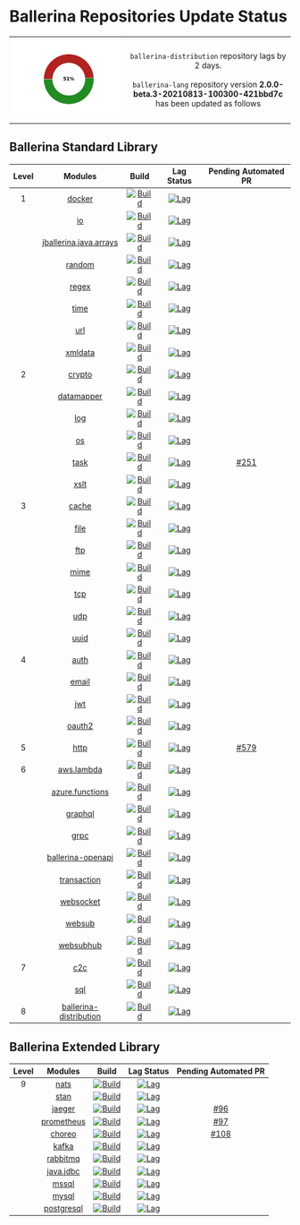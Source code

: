 # Ballerina Repositories Update Status

<table><tbody><tr>
<td align='center'><img src='dependabot/resources/repo_status_graph.jpeg'/></td>
<td align='center'>
<code>ballerina-distribution</code> repository lags by 2 days.<br><br>
<code>ballerina-lang</code> repository version <b>2.0.0-beta.3-20210813-100300-421bbd7c</b> has been updated as follows
</td>
</tr></tbody></table> 

 ## Ballerina Standard Library
| Level | Modules | Build | Lag Status | Pending Automated PR |
|:---:|:---:|:---:|:---:|:---:|
| 1 | [docker](https://github.com/ballerina-platform/module-ballerina-docker) | [![Build](https://github.com/ballerina-platform/module-ballerina-docker/actions/workflows/build-timestamped-master.yml/badge.svg)](https://github.com/ballerina-platform/module-ballerina-docker/actions/workflows/build-timestamped-master.yml) | [![Lag](https://img.shields.io/badge/lag-no%20lag-brightgreen?label=)](https://github.com/ballerina-platform/module-ballerina-docker/blob/master/gradle.properties) | []() | 
|  | [io](https://github.com/ballerina-platform/module-ballerina-io) | [![Build](https://github.com/ballerina-platform/module-ballerina-io/actions/workflows/build-timestamped-master.yml/badge.svg)](https://github.com/ballerina-platform/module-ballerina-io/actions/workflows/build-timestamped-master.yml) | [![Lag](https://img.shields.io/badge/lag-no%20lag-brightgreen?label=)](https://github.com/ballerina-platform/module-ballerina-io/blob/master/gradle.properties) | []() | 
|  | [jballerina.java.arrays](https://github.com/ballerina-platform/module-ballerina-jballerina.java.arrays) | [![Build](https://github.com/ballerina-platform/module-ballerina-jballerina.java.arrays/actions/workflows/build-timestamped-master.yml/badge.svg)](https://github.com/ballerina-platform/module-ballerina-jballerina.java.arrays/actions/workflows/build-timestamped-master.yml) | [![Lag](https://img.shields.io/badge/lag-no%20lag-brightgreen?label=)](https://github.com/ballerina-platform/module-ballerina-jballerina.java.arrays/blob/master/gradle.properties) | []() | 
|  | [random](https://github.com/ballerina-platform/module-ballerina-random) | [![Build](https://github.com/ballerina-platform/module-ballerina-random/actions/workflows/build-timestamped-master.yml/badge.svg)](https://github.com/ballerina-platform/module-ballerina-random/actions/workflows/build-timestamped-master.yml) | [![Lag](https://img.shields.io/badge/lag-no%20lag-brightgreen?label=)](https://github.com/ballerina-platform/module-ballerina-random/blob/main/gradle.properties) | []() | 
|  | [regex](https://github.com/ballerina-platform/module-ballerina-regex) | [![Build](https://github.com/ballerina-platform/module-ballerina-regex/actions/workflows/build-timestamped-master.yml/badge.svg)](https://github.com/ballerina-platform/module-ballerina-regex/actions/workflows/build-timestamped-master.yml) | [![Lag](https://img.shields.io/badge/lag-no%20lag-brightgreen?label=)](https://github.com/ballerina-platform/module-ballerina-regex/blob/main/gradle.properties) | []() | 
|  | [time](https://github.com/ballerina-platform/module-ballerina-time) | [![Build](https://github.com/ballerina-platform/module-ballerina-time/actions/workflows/build-timestamped-master.yml/badge.svg)](https://github.com/ballerina-platform/module-ballerina-time/actions/workflows/build-timestamped-master.yml) | [![Lag](https://img.shields.io/badge/lag-no%20lag-brightgreen?label=)](https://github.com/ballerina-platform/module-ballerina-time/blob/master/gradle.properties) | []() | 
|  | [url](https://github.com/ballerina-platform/module-ballerina-url) | [![Build](https://github.com/ballerina-platform/module-ballerina-url/actions/workflows/build-timestamped-master.yml/badge.svg)](https://github.com/ballerina-platform/module-ballerina-url/actions/workflows/build-timestamped-master.yml) | [![Lag](https://img.shields.io/badge/lag-no%20lag-brightgreen?label=)](https://github.com/ballerina-platform/module-ballerina-url/blob/master/gradle.properties) | []() | 
|  | [xmldata](https://github.com/ballerina-platform/module-ballerina-xmldata) | [![Build](https://github.com/ballerina-platform/module-ballerina-xmldata/actions/workflows/build-timestamped-master.yml/badge.svg)](https://github.com/ballerina-platform/module-ballerina-xmldata/actions/workflows/build-timestamped-master.yml) | [![Lag](https://img.shields.io/badge/lag-no%20lag-brightgreen?label=)](https://github.com/ballerina-platform/module-ballerina-xmldata/blob/master/gradle.properties) | []() | 
| 2 | [crypto](https://github.com/ballerina-platform/module-ballerina-crypto) | [![Build](https://github.com/ballerina-platform/module-ballerina-crypto/actions/workflows/build-timestamped-master.yml/badge.svg)](https://github.com/ballerina-platform/module-ballerina-crypto/actions/workflows/build-timestamped-master.yml) | [![Lag](https://img.shields.io/badge/lag-no%20lag-brightgreen?label=)](https://github.com/ballerina-platform/module-ballerina-crypto/blob/master/gradle.properties) | []() | 
|  | [datamapper](https://github.com/ballerina-platform/module-ballerinax-datamapper) | [![Build](https://github.com/ballerina-platform/module-ballerinax-datamapper/actions/workflows/build-master.yml/badge.svg)](https://github.com/ballerina-platform/module-ballerinax-datamapper/actions/workflows/build-master.yml) | [![Lag](https://img.shields.io/badge/lag-no%20lag-brightgreen?label=)](https://github.com/ballerina-platform/module-ballerinax-datamapper/blob/master/gradle.properties) | []() | 
|  | [log](https://github.com/ballerina-platform/module-ballerina-log) | [![Build](https://github.com/ballerina-platform/module-ballerina-log/actions/workflows/build-timestamped-master.yml/badge.svg)](https://github.com/ballerina-platform/module-ballerina-log/actions/workflows/build-timestamped-master.yml) | [![Lag](https://img.shields.io/badge/lag-no%20lag-brightgreen?label=)](https://github.com/ballerina-platform/module-ballerina-log/blob/master/gradle.properties) | []() | 
|  | [os](https://github.com/ballerina-platform/module-ballerina-os) | [![Build](https://github.com/ballerina-platform/module-ballerina-os/actions/workflows/build-timestamped-master.yml/badge.svg)](https://github.com/ballerina-platform/module-ballerina-os/actions/workflows/build-timestamped-master.yml) | [![Lag](https://img.shields.io/badge/lag-no%20lag-brightgreen?label=)](https://github.com/ballerina-platform/module-ballerina-os/blob/master/gradle.properties) | []() | 
|  | [task](https://github.com/ballerina-platform/module-ballerina-task) | [![Build](https://github.com/ballerina-platform/module-ballerina-task/actions/workflows/build-timestamped-master.yml/badge.svg)](https://github.com/ballerina-platform/module-ballerina-task/actions/workflows/build-timestamped-master.yml) | [![Lag](https://img.shields.io/badge/lag-1%20day-yellow?label=)](https://github.com/ballerina-platform/module-ballerina-task/blob/master/gradle.properties) | [#251](https://github.com/ballerina-platform/module-ballerina-task/pull/251) | 
|  | [xslt](https://github.com/ballerina-platform/module-ballerina-xslt) | [![Build](https://github.com/ballerina-platform/module-ballerina-xslt/actions/workflows/build-timestamped-master.yml/badge.svg)](https://github.com/ballerina-platform/module-ballerina-xslt/actions/workflows/build-timestamped-master.yml) | [![Lag](https://img.shields.io/badge/lag-no%20lag-brightgreen?label=)](https://github.com/ballerina-platform/module-ballerina-xslt/blob/master/gradle.properties) | []() | 
| 3 | [cache](https://github.com/ballerina-platform/module-ballerina-cache) | [![Build](https://github.com/ballerina-platform/module-ballerina-cache/actions/workflows/build-timestamped-master.yml/badge.svg)](https://github.com/ballerina-platform/module-ballerina-cache/actions/workflows/build-timestamped-master.yml) | [![Lag](https://img.shields.io/badge/lag-1%20day-yellow?label=)](https://github.com/ballerina-platform/module-ballerina-cache/blob/master/gradle.properties) | []() | 
|  | [file](https://github.com/ballerina-platform/module-ballerina-file) | [![Build](https://github.com/ballerina-platform/module-ballerina-file/actions/workflows/build-timestamped-master.yml/badge.svg)](https://github.com/ballerina-platform/module-ballerina-file/actions/workflows/build-timestamped-master.yml) | [![Lag](https://img.shields.io/badge/lag-1%20day-yellow?label=)](https://github.com/ballerina-platform/module-ballerina-file/blob/master/gradle.properties) | []() | 
|  | [ftp](https://github.com/ballerina-platform/module-ballerina-ftp) | [![Build](https://github.com/ballerina-platform/module-ballerina-ftp/actions/workflows/build-timestamped-master.yml/badge.svg)](https://github.com/ballerina-platform/module-ballerina-ftp/actions/workflows/build-timestamped-master.yml) | [![Lag](https://img.shields.io/badge/lag-1%20day-yellow?label=)](https://github.com/ballerina-platform/module-ballerina-ftp/blob/master/gradle.properties) | []() | 
|  | [mime](https://github.com/ballerina-platform/module-ballerina-mime) | [![Build](https://github.com/ballerina-platform/module-ballerina-mime/actions/workflows/build-timestamped-master.yml/badge.svg)](https://github.com/ballerina-platform/module-ballerina-mime/actions/workflows/build-timestamped-master.yml) | [![Lag](https://img.shields.io/badge/lag-1%20day-yellow?label=)](https://github.com/ballerina-platform/module-ballerina-mime/blob/master/gradle.properties) | []() | 
|  | [tcp](https://github.com/ballerina-platform/module-ballerina-tcp) | [![Build](https://github.com/ballerina-platform/module-ballerina-tcp/actions/workflows/build-timestamped-master.yml/badge.svg)](https://github.com/ballerina-platform/module-ballerina-tcp/actions/workflows/build-timestamped-master.yml) | [![Lag](https://img.shields.io/badge/lag-1%20day-yellow?label=)](https://github.com/ballerina-platform/module-ballerina-tcp/blob/master/gradle.properties) | []() | 
|  | [udp](https://github.com/ballerina-platform/module-ballerina-udp) | [![Build](https://github.com/ballerina-platform/module-ballerina-udp/actions/workflows/build-timestamped-master.yml/badge.svg)](https://github.com/ballerina-platform/module-ballerina-udp/actions/workflows/build-timestamped-master.yml) | [![Lag](https://img.shields.io/badge/lag-1%20day-yellow?label=)](https://github.com/ballerina-platform/module-ballerina-udp/blob/main/gradle.properties) | []() | 
|  | [uuid](https://github.com/ballerina-platform/module-ballerina-uuid) | [![Build](https://github.com/ballerina-platform/module-ballerina-uuid/actions/workflows/build-timestamped-master.yml/badge.svg)](https://github.com/ballerina-platform/module-ballerina-uuid/actions/workflows/build-timestamped-master.yml) | [![Lag](https://img.shields.io/badge/lag-1%20day-yellow?label=)](https://github.com/ballerina-platform/module-ballerina-uuid/blob/main/gradle.properties) | []() | 
| 4 | [auth](https://github.com/ballerina-platform/module-ballerina-auth) | [![Build](https://github.com/ballerina-platform/module-ballerina-auth/actions/workflows/build-timestamped-master.yml/badge.svg)](https://github.com/ballerina-platform/module-ballerina-auth/actions/workflows/build-timestamped-master.yml) | [![Lag](https://img.shields.io/badge/lag-1%20day-yellow?label=)](https://github.com/ballerina-platform/module-ballerina-auth/blob/master/gradle.properties) | []() | 
|  | [email](https://github.com/ballerina-platform/module-ballerina-email) | [![Build](https://github.com/ballerina-platform/module-ballerina-email/actions/workflows/build-timestamped-master.yml/badge.svg)](https://github.com/ballerina-platform/module-ballerina-email/actions/workflows/build-timestamped-master.yml) | [![Lag](https://img.shields.io/badge/lag-1%20day-yellow?label=)](https://github.com/ballerina-platform/module-ballerina-email/blob/master/gradle.properties) | []() | 
|  | [jwt](https://github.com/ballerina-platform/module-ballerina-jwt) | [![Build](https://github.com/ballerina-platform/module-ballerina-jwt/actions/workflows/build-timestamped-master.yml/badge.svg)](https://github.com/ballerina-platform/module-ballerina-jwt/actions/workflows/build-timestamped-master.yml) | [![Lag](https://img.shields.io/badge/lag-1%20day-yellow?label=)](https://github.com/ballerina-platform/module-ballerina-jwt/blob/master/gradle.properties) | []() | 
|  | [oauth2](https://github.com/ballerina-platform/module-ballerina-oauth2) | [![Build](https://github.com/ballerina-platform/module-ballerina-oauth2/actions/workflows/build-timestamped-master.yml/badge.svg)](https://github.com/ballerina-platform/module-ballerina-oauth2/actions/workflows/build-timestamped-master.yml) | [![Lag](https://img.shields.io/badge/lag-1%20day-yellow?label=)](https://github.com/ballerina-platform/module-ballerina-oauth2/blob/master/gradle.properties) | []() | 
| 5 | [http](https://github.com/ballerina-platform/module-ballerina-http) | [![Build](https://github.com/ballerina-platform/module-ballerina-http/actions/workflows/build-timestamped-master.yml/badge.svg)](https://github.com/ballerina-platform/module-ballerina-http/actions/workflows/build-timestamped-master.yml) | [![Lag](https://img.shields.io/badge/lag-2%20days-red?label=)](https://github.com/ballerina-platform/module-ballerina-http/blob/master/gradle.properties) | [#579](https://github.com/ballerina-platform/module-ballerina-http/pull/579) | 
| 6 | [aws.lambda](https://github.com/ballerina-platform/module-ballerinax-aws.lambda) | [![Build](https://github.com/ballerina-platform/module-ballerinax-aws.lambda/actions/workflows/build-master.yml/badge.svg)](https://github.com/ballerina-platform/module-ballerinax-aws.lambda/actions/workflows/build-master.yml) | [![Lag](https://img.shields.io/badge/lag-2%20days-red?label=)](https://github.com/ballerina-platform/module-ballerinax-aws.lambda/blob/master/gradle.properties) | []() | 
|  | [azure.functions](https://github.com/ballerina-platform/module-ballerinax-azure.functions) | [![Build](https://github.com/ballerina-platform/module-ballerinax-azure.functions/actions/workflows/build-master.yml/badge.svg)](https://github.com/ballerina-platform/module-ballerinax-azure.functions/actions/workflows/build-master.yml) | [![Lag](https://img.shields.io/badge/lag-2%20days-red?label=)](https://github.com/ballerina-platform/module-ballerinax-azure.functions/blob/master/gradle.properties) | []() | 
|  | [graphql](https://github.com/ballerina-platform/module-ballerina-graphql) | [![Build](https://github.com/ballerina-platform/module-ballerina-graphql/actions/workflows/build-timestamped-master.yml/badge.svg)](https://github.com/ballerina-platform/module-ballerina-graphql/actions/workflows/build-timestamped-master.yml) | [![Lag](https://img.shields.io/badge/lag-2%20days-red?label=)](https://github.com/ballerina-platform/module-ballerina-graphql/blob/master/gradle.properties) | []() | 
|  | [grpc](https://github.com/ballerina-platform/module-ballerina-grpc) | [![Build](https://github.com/ballerina-platform/module-ballerina-grpc/actions/workflows/build-timestamped-master.yml/badge.svg)](https://github.com/ballerina-platform/module-ballerina-grpc/actions/workflows/build-timestamped-master.yml) | [![Lag](https://img.shields.io/badge/lag-2%20days-red?label=)](https://github.com/ballerina-platform/module-ballerina-grpc/blob/master/gradle.properties) | []() | 
|  | [ballerina-openapi](https://github.com/ballerina-platform/ballerina-openapi) | [![Build](https://github.com/ballerina-platform/ballerina-openapi/actions/workflows/build-timestamped-master.yml/badge.svg)](https://github.com/ballerina-platform/ballerina-openapi/actions/workflows/build-timestamped-master.yml) | [![Lag](https://img.shields.io/badge/lag-2%20days-red?label=)](https://github.com/ballerina-platform/ballerina-openapi/blob/master/gradle.properties) | []() | 
|  | [transaction](https://github.com/ballerina-platform/module-ballerinai-transaction) | [![Build](https://github.com/ballerina-platform/module-ballerinai-transaction/actions/workflows/build-timestamped-master.yml/badge.svg)](https://github.com/ballerina-platform/module-ballerinai-transaction/actions/workflows/build-timestamped-master.yml) | [![Lag](https://img.shields.io/badge/lag-2%20days-red?label=)](https://github.com/ballerina-platform/module-ballerinai-transaction/blob/master/gradle.properties) | []() | 
|  | [websocket](https://github.com/ballerina-platform/module-ballerina-websocket) | [![Build](https://github.com/ballerina-platform/module-ballerina-websocket/actions/workflows/build-timestamped-master.yml/badge.svg)](https://github.com/ballerina-platform/module-ballerina-websocket/actions/workflows/build-timestamped-master.yml) | [![Lag](https://img.shields.io/badge/lag-2%20days-red?label=)](https://github.com/ballerina-platform/module-ballerina-websocket/blob/main/gradle.properties) | []() | 
|  | [websub](https://github.com/ballerina-platform/module-ballerina-websub) | [![Build](https://github.com/ballerina-platform/module-ballerina-websub/actions/workflows/build-timestamped-master.yml/badge.svg)](https://github.com/ballerina-platform/module-ballerina-websub/actions/workflows/build-timestamped-master.yml) | [![Lag](https://img.shields.io/badge/lag-2%20days-red?label=)](https://github.com/ballerina-platform/module-ballerina-websub/blob/master/gradle.properties) | []() | 
|  | [websubhub](https://github.com/ballerina-platform/module-ballerina-websubhub) | [![Build](https://github.com/ballerina-platform/module-ballerina-websubhub/actions/workflows/build-timestamped-master.yml/badge.svg)](https://github.com/ballerina-platform/module-ballerina-websubhub/actions/workflows/build-timestamped-master.yml) | [![Lag](https://img.shields.io/badge/lag-2%20days-red?label=)](https://github.com/ballerina-platform/module-ballerina-websubhub/blob/main/gradle.properties) | []() | 
| 7 | [c2c](https://github.com/ballerina-platform/module-ballerina-c2c) | [![Build](https://github.com/ballerina-platform/module-ballerina-c2c/actions/workflows/build-timestamped-master.yml/badge.svg)](https://github.com/ballerina-platform/module-ballerina-c2c/actions/workflows/build-timestamped-master.yml) | [![Lag](https://img.shields.io/badge/lag-2%20days-red?label=)](https://github.com/ballerina-platform/module-ballerina-c2c/blob/master/gradle.properties) | []() | 
|  | [sql](https://github.com/ballerina-platform/module-ballerina-sql) | [![Build](https://github.com/ballerina-platform/module-ballerina-sql/actions/workflows/build-timestamped-master.yml/badge.svg)](https://github.com/ballerina-platform/module-ballerina-sql/actions/workflows/build-timestamped-master.yml) | [![Lag](https://img.shields.io/badge/lag-2%20days-red?label=)](https://github.com/ballerina-platform/module-ballerina-sql/blob/master/gradle.properties) | []() | 
| 8 | [ballerina-distribution](https://github.com/ballerina-platform/ballerina-distribution) | [![Build](https://github.com/ballerina-platform/ballerina-distribution/actions/workflows/main.yml/badge.svg)](https://github.com/ballerina-platform/ballerina-distribution/actions/workflows/main.yml) | [![Lag](https://img.shields.io/badge/lag-2%20days-red?label=)](https://github.com/ballerina-platform/ballerina-distribution/blob/master/gradle.properties) | []() | 
## Ballerina Extended Library
| Level | Modules | Build | Lag Status | Pending Automated PR |
|:---:|:---:|:---:|:---:|:---:|
| 9 | [nats](https://github.com/ballerina-platform/module-ballerinax-nats) | [![Build](https://github.com/ballerina-platform/module-ballerinax-nats/actions/workflows/build-timestamped-master.yml/badge.svg)](https://github.com/ballerina-platform/module-ballerinax-nats/actions/workflows/build-timestamped-master.yml) | [![Lag](https://img.shields.io/badge/lag-2%20days-red?label=)](https://github.com/ballerina-platform/module-ballerinax-nats/blob/master/gradle.properties) | []() | 
|  | [stan](https://github.com/ballerina-platform/module-ballerinax-stan) | [![Build](https://github.com/ballerina-platform/module-ballerinax-stan/actions/workflows/build-timestamped-master.yml/badge.svg)](https://github.com/ballerina-platform/module-ballerinax-stan/actions/workflows/build-timestamped-master.yml) | [![Lag](https://img.shields.io/badge/lag-2%20days-red?label=)](https://github.com/ballerina-platform/module-ballerinax-stan/blob/main/gradle.properties) | []() | 
|  | [jaeger](https://github.com/ballerina-platform/module-ballerinax-jaeger) | [![Build](https://github.com/ballerina-platform/module-ballerinax-jaeger/actions/workflows/build-main.yml/badge.svg)](https://github.com/ballerina-platform/module-ballerinax-jaeger/actions/workflows/build-main.yml) | [![Lag](https://img.shields.io/badge/lag-24%20days-red?label=)](https://github.com/ballerina-platform/module-ballerinax-jaeger/blob/main/gradle.properties) | [#96](https://github.com/ballerina-platform/module-ballerinax-jaeger/pull/96) | 
|  | [prometheus](https://github.com/ballerina-platform/module-ballerinax-prometheus) | [![Build](https://github.com/ballerina-platform/module-ballerinax-prometheus/actions/workflows/build-main.yml/badge.svg)](https://github.com/ballerina-platform/module-ballerinax-prometheus/actions/workflows/build-main.yml) | [![Lag](https://img.shields.io/badge/lag-24%20days-red?label=)](https://github.com/ballerina-platform/module-ballerinax-prometheus/blob/main/gradle.properties) | [#97](https://github.com/ballerina-platform/module-ballerinax-prometheus/pull/97) | 
|  | [choreo](https://github.com/ballerina-platform/module-ballerinax-choreo) | [![Build](https://github.com/ballerina-platform/module-ballerinax-choreo/actions/workflows/build-main.yml/badge.svg)](https://github.com/ballerina-platform/module-ballerinax-choreo/actions/workflows/build-main.yml) | [![Lag](https://img.shields.io/badge/lag-23%20days-red?label=)](https://github.com/ballerina-platform/module-ballerinax-choreo/blob/main/gradle.properties) | [#108](https://github.com/ballerina-platform/module-ballerinax-choreo/pull/108) | 
|  | [kafka](https://github.com/ballerina-platform/module-ballerinax-kafka) | [![Build](https://github.com/ballerina-platform/module-ballerinax-kafka/actions/workflows/build-timestamped-master.yml/badge.svg)](https://github.com/ballerina-platform/module-ballerinax-kafka/actions/workflows/build-timestamped-master.yml) | [![Lag](https://img.shields.io/badge/lag-2%20days-red?label=)](https://github.com/ballerina-platform/module-ballerinax-kafka/blob/master/gradle.properties) | []() | 
|  | [rabbitmq](https://github.com/ballerina-platform/module-ballerinax-rabbitmq) | [![Build](https://github.com/ballerina-platform/module-ballerinax-rabbitmq/actions/workflows/build-timestamped-master.yml/badge.svg)](https://github.com/ballerina-platform/module-ballerinax-rabbitmq/actions/workflows/build-timestamped-master.yml) | [![Lag](https://img.shields.io/badge/lag-2%20days-red?label=)](https://github.com/ballerina-platform/module-ballerinax-rabbitmq/blob/master/gradle.properties) | []() | 
|  | [java.jdbc](https://github.com/ballerina-platform/module-ballerinax-java.jdbc) | [![Build](https://github.com/ballerina-platform/module-ballerinax-java.jdbc/actions/workflows/build-timestamped-master.yml/badge.svg)](https://github.com/ballerina-platform/module-ballerinax-java.jdbc/actions/workflows/build-timestamped-master.yml) | [![Lag](https://img.shields.io/badge/lag-2%20days-red?label=)](https://github.com/ballerina-platform/module-ballerinax-java.jdbc/blob/master/gradle.properties) | []() | 
|  | [mssql](https://github.com/ballerina-platform/module-ballerinax-mssql) | [![Build](https://github.com/ballerina-platform/module-ballerinax-mssql/actions/workflows/build-timestamped-master.yml/badge.svg)](https://github.com/ballerina-platform/module-ballerinax-mssql/actions/workflows/build-timestamped-master.yml) | [![Lag](https://img.shields.io/badge/lag-2%20days-red?label=)](https://github.com/ballerina-platform/module-ballerinax-mssql/blob/main/gradle.properties) | []() | 
|  | [mysql](https://github.com/ballerina-platform/module-ballerinax-mysql) | [![Build](https://github.com/ballerina-platform/module-ballerinax-mysql/actions/workflows/build-timestamped-master.yml/badge.svg)](https://github.com/ballerina-platform/module-ballerinax-mysql/actions/workflows/build-timestamped-master.yml) | [![Lag](https://img.shields.io/badge/lag-2%20days-red?label=)](https://github.com/ballerina-platform/module-ballerinax-mysql/blob/master/gradle.properties) | []() | 
|  | [postgresql](https://github.com/ballerina-platform/module-ballerinax-postgresql) | [![Build](https://github.com/ballerina-platform/module-ballerinax-postgresql/actions/workflows/build-timestamped-master.yml/badge.svg)](https://github.com/ballerina-platform/module-ballerinax-postgresql/actions/workflows/build-timestamped-master.yml) | [![Lag](https://img.shields.io/badge/lag-2%20days-red?label=)](https://github.com/ballerina-platform/module-ballerinax-postgresql/blob/main/gradle.properties) | []() | 
